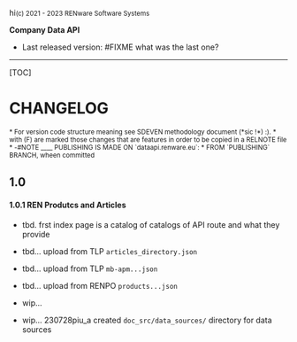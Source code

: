 hi<small>(c) 2021 - 2023 RENware Software Systems</small>

**Company Data API**

* Last released version: #FIXME what was the last one?

***

[TOC]

# CHANGELOG

<small markdown>
* For version code structure meaning see SDEVEN methodology document (*sic !*) :).
* with (F) are marked those changes that are features in order to be copied in a RELNOTE file
* -#NOTE ____ PUBLISHING IS MADE ON `dataapi.renware.eu`:
    * FROM `PUBLISHING` BRANCH, wheen committed
</small>


## 1.0

#### 1.0.1 REN Produtcs and Articles

* tbd. frst index page is a catalog of catalogs of API route and what they provide
* tbd... upload from TLP `articles_directory.json`
* tbd... upload from TLP `mb-apm...json`
* tbd... upload from RENPO `products...json`


* wip...
* wip... 230728piu_a created `doc_src/data_sources/` directory for data sources


